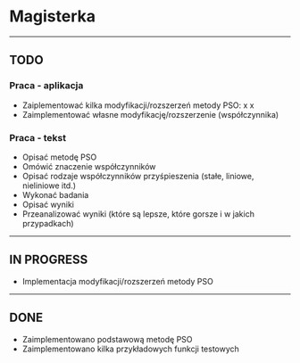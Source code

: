 # Magisterka


---
## TODO
### Praca - aplikacja
- Zaiplementować kilka modyfikacji/rozszerzeń metody PSO:
x
x  
- Zaimplementować własne modyfikację/rozszerzenie (współczynnika)
### Praca - tekst
- Opisać metodę PSO
- Omówić znaczenie współczynników
- Opisać rodzaje współczynników przyśpieszenia (stałe, liniowe, nieliniowe itd.)
- Wykonać badania
- Opisać wyniki
- Przeanalizować wyniki (które są lepsze, które gorsze i w jakich przypadkach)


---
## IN PROGRESS
- Implementacja modyfikacji/rozszerzeń metody PSO


---
## DONE
- Zaimplementowano podstawową metodę PSO
- Zaimplementowano kilka przykładowych funkcji testowych
